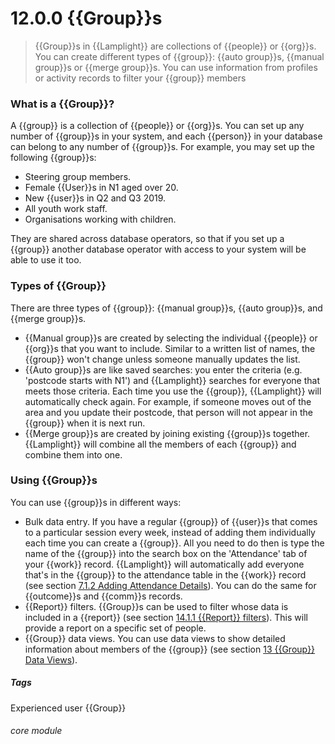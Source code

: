 # 12.0.0 <i class="fa fa-users"></i> {{Group}}s

> {{Group}}s in {{Lamplight}} are collections of {{people}} or {{org}}s. You can create different types of {{group}}: {{auto group}}s, {{manual group}}s or {{merge group}}s. You can use information from profiles or activity records to filter your {{group}} members



### What is a {{Group}}?

A {{group}} is a collection of {{people}} or {{org}}s. You can set up any number of {{group}}s in your system, and each {{person}} in your database can belong to any number of {{group}}s. For example, you may set up the following {{group}}s:

 - Steering group members.
 - Female {{User}}s in N1 aged over 20.
 - New {{user}}s in Q2 and Q3 2019.
 - All youth work staff.
 - Organisations working with children.
 
They are shared across database operators, so that if you set up a {{group}} another database operator with access to your system will be able to use it too.

### Types of {{Group}}

There are three types of {{group}}: {{manual group}}s, {{auto group}}s, and {{merge group}}s. 
- {{Manual group}}s are created by selecting the individual {{people}} or {{org}}s that you want to include. Similar to a written list of names, the {{group}} won't change unless someone manually updates the list.
- {{Auto group}}s are like saved searches: you enter the criteria (e.g. 'postcode starts with N1') and {{Lamplight}} searches for everyone that meets those criteria. Each time you use the {{group}}, {{Lamplight}} will automatically check again. For example, if someone moves out of the area and you update their postcode, that person will not appear in the {{group}} when it is next run. 
- {{Merge group}}s are created by joining existing {{group}}s together. {{Lamplight}} will combine all the members of each {{group}} and combine them into one. 

### Using {{Group}}s

You can use {{group}}s in different ways:

- Bulk data entry. If you have a regular {{group}} of {{user}}s that comes to a particular session every week, instead of adding them individually each time you can create a {{group}}. All you need to do then is type the name of the {{group}} into the search box on the 'Attendance' tab of your {{work}} record. {{Lamplight}} will automatically add everyone that's in the {{group}} to the attendance table in the {{work}} record (see section [7.1.2 Adding Attendance Details](/help/index//p/7.1.2)). You can do the same for {{outcome}}s and {{comm}}s records.
- {{Report}} filters. {{Group}}s can be used to filter whose data is included in a {{report}} (see section [14.1.1 {{Report}} filters](/help/index/p/14.1.1)). This will provide a report on a specific set of people. 
- {{Group}} data views. You can use data views to show detailed information about members of the {{group}} (see section [13 {{Group}} Data Views](/help/index/p/13)).


##### Tags
Experienced user
{{Group}}

###### core module

